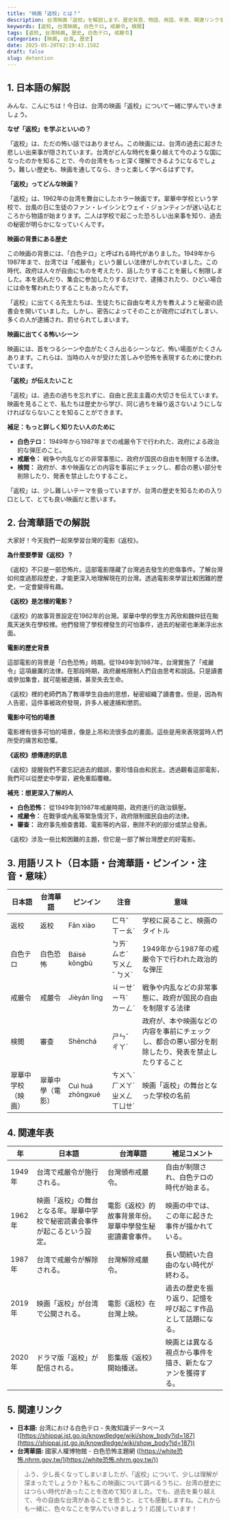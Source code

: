 ```yaml
---
title: "映画「返校」とは？"
description: 台湾映画「返校」を解説します。歴史背景、物語、用語、年表、関連リンクをまとめました。
keywords: [返校, 台湾映画, 白色テロ, 戒厳令, 検閲]
tags: [返校, 台湾映画, 歴史, 白色テロ, 戒厳令]
categories: [映画, 台湾, 歴史]
date: 2025-05-20T02:19:43.158Z
draft: false
slug: detention
---
```


## 1. 日本語の解説

みんな、こんにちは！今日は、台湾の映画「返校」について一緒に学んでいきましょう。

**なぜ「返校」を学ぶといいの？**

「返校」は、ただの怖い話ではありません。この映画には、台湾の過去に起きた悲しい出来事が隠されています。台湾がどんな時代を乗り越えて今のような国になったのかを知ることで、今の台湾をもっと深く理解できるようになるでしょう。難しい歴史も、映画を通してなら、きっと楽しく学べるはずです。

**「返校」ってどんな映画？**

「返校」は、1962年の台湾を舞台にしたホラー映画です。翠華中学校という学校で、台風の日に生徒のファン・レイシンとウェイ・ジョンティンが迷い込むところから物語が始まります。二人は学校で起こった恐ろしい出来事を知り、過去の秘密が明らかになっていくんです。

**映画の背景にある歴史**

この映画の背景には、「白色テロ」と呼ばれる時代がありました。1949年から1987年まで、台湾では「戒厳令」という厳しい法律がしかれていました。この時代、政府は人々が自由にものを考えたり、話したりすることを厳しく制限しました。本を読んだり、集会に参加したりするだけで、逮捕されたり、ひどい場合には命を奪われたりすることもあったんです。

「返校」に出てくる先生たちは、生徒たちに自由な考え方を教えようと秘密の読書会を開いていました。しかし、密告によってそのことが政府にばれてしまい、多くの人が逮捕され、罰せられてしまいます。

**映画に出てくる怖いシーン**

映画には、首をつるシーンや血がたくさん出るシーンなど、怖い場面がたくさんあります。これらは、当時の人々が受けた苦しみや恐怖を表現するために使われています。

**「返校」が伝えたいこと**

「返校」は、過去の過ちを忘れずに、自由と民主主義の大切さを伝えています。映画を見ることで、私たちは歴史から学び、同じ過ちを繰り返さないようにしなければならないことを知ることができます。

**補足：もっと詳しく知りたい人のために**

*   **白色テロ：** 1949年から1987年までの戒厳令下で行われた、政府による政治的な弾圧のこと。
*   **戒厳令：** 戦争や内乱などの非常事態に、政府が国民の自由を制限する法律。
*   **検閲：** 政府が、本や映画などの内容を事前にチェックし、都合の悪い部分を削除したり、発表を禁止したりすること。

「返校」は、少し難しいテーマを扱っていますが、台湾の歴史を知るための入り口として、とても良い映画だと思います。

## 2. 台湾華語での解説

大家好！今天我們一起來學習台灣的電影《返校》。

**為什麼要學習《返校》？**

《返校》不只是一部恐怖片。這部電影隱藏了台灣過去發生的悲傷事件。了解台灣如何度過那段歷史，才能更深入地理解現在的台灣。透過電影來學習比較困難的歷史，一定會變得有趣。

**《返校》是怎樣的電影？**

《返校》的故事背景設定在1962年的台灣。翠華中學的學生方芮欣和魏仲廷在颱風天迷失在學校裡。他們發現了學校裡發生的可怕事件，過去的秘密也漸漸浮出水面。

**電影的歷史背景**

這部電影的背景是「白色恐怖」時期。從1949年到1987年，台灣實施了「戒嚴令」這項嚴厲的法律。在那段時期，政府嚴格限制人們自由思考和說話。只是讀書或參加集會，就可能被逮捕，甚至失去生命。

《返校》裡的老師們為了教導學生自由的思想，秘密組織了讀書會。但是，因為有人告密，這件事被政府發現，許多人被逮捕和懲罰。

**電影中可怕的場景**

電影裡有很多可怕的場景，像是上吊和流很多血的畫面。這些是用來表現當時人們所受的痛苦和恐懼。

**《返校》想傳達的訊息**

《返校》提醒我們不要忘記過去的錯誤，要珍惜自由和民主。透過觀看這部電影，我們可以從歷史中學習，避免重蹈覆轍。

**補充：想更深入了解的人**

*   **白色恐怖：** 從1949年到1987年戒嚴時期，政府進行的政治鎮壓。
*   **戒嚴令：** 在戰爭或內亂等緊急情況下，政府限制國民自由的法律。
*   **審查：** 政府事先檢查書籍、電影等的內容，刪除不利的部分或禁止發表。

《返校》涉及一些比較困難的主題，但它是一部了解台灣歷史的好電影。

## 3. 用語リスト（日本語・台湾華語・ピンイン・注音・意味）

| 日本語     | 台湾華語   | ピンイン    | 注音      | 意味                                                        |
| -------- | -------- | -------- | -------- | ----------------------------------------------------------- |
| 返校       | 返校       | Fǎn xiào | ㄈㄢˇ ㄒㄧㄠˋ | 学校に戻ること、映画のタイトル                                           |
| 白色テロ     | 白色恐怖     | Báisè kǒngbù | ㄅㄞˊ ㄙㄜˋ ㄎㄨㄥˇ ㄅㄨˋ | 1949年から1987年の戒厳令下で行われた政治的な弾圧                          |
| 戒厳令      | 戒嚴令      | Jièyán lìng | ㄐㄧㄝˋ ㄧㄢˊ ㄌㄧㄥˋ | 戦争や内乱などの非常事態に、政府が国民の自由を制限する法律                       |
| 検閲       | 審查       | Shěnchá    | ㄕㄣˇ ㄔㄚˊ    | 政府が、本や映画などの内容を事前にチェックし、都合の悪い部分を削除したり、発表を禁止したりすること |
| 翠華中学校（映画） | 翠華中學（電影） | Cuì huá zhōngxué | ㄘㄨㄟˋ ㄏㄨㄚˊ ㄓㄨㄥ ㄒㄩㄝˊ | 映画「返校」の舞台となった学校の名前                                  |

## 4. 関連年表

| 年       | 日本語                                                              | 台湾華語                                                              | 補足コメント                                                                        |
| -------- | ----------------------------------------------------------------- | ----------------------------------------------------------------- | ----------------------------------------------------------------------------- |
| 1949年   | 台湾で戒厳令が施行される。                                                      | 台灣頒布戒嚴令。                                                         | 自由が制限され、白色テロの時代が始まる。                                                                 |
| 1962年   | 映画「返校」の舞台となる年。翠華中学校で秘密読書会事件が起こるという設定。                                   | 電影《返校》的故事背景年份。翠華中學發生秘密讀書會事件。                                               | 映画の中では、この年に起きた事件が描かれている。                                                               |
| 1987年   | 台湾で戒厳令が解除される。                                                      | 台灣解除戒嚴令。                                                         | 長い間続いた自由のない時代が終わる。                                                                   |
| 2019年   | 映画「返校」が台湾で公開される。                                                    | 電影《返校》在台灣上映。                                                        | 過去の歴史を振り返り、記憶を呼び起こす作品として話題になる。                                                        |
| 2020年   | ドラマ版「返校」が配信される。                                                      | 影集版《返校》開始播送。                                                        | 映画とは異なる視点から事件を描き、新たなファンを獲得する。                                                            |

## 5. 関連リンク

*   **日本語:** 台湾における白色テロ - 失敗知識データベース ([https://shippai.jst.go.jp/knowdledge/wiki/show_body?id=187](https://shippai.jst.go.jp/knowdledge/wiki/show_body?id=187))
*   **台湾華語:** 國家人權博物館 - 白色恐怖主題網 ([https://white恐怖.nhrm.gov.tw/](https://white恐怖.nhrm.gov.tw/))

> ふう、少し長くなってしまいましたが、「返校」について、少しは理解が深まったでしょうか？私もこの映画について調べるうちに、台湾の歴史にはつらい時代があったことを改めて知りました。でも、過去を乗り越えて、今の自由な台湾があることを思うと、とても感動しますね。これからも一緒に、色々なことを学んでいきましょう！応援しています！